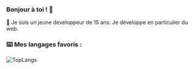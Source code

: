 ### Bonjour à toi ! 👋

👥 Je suis un jeune developpeur de 15 ans. Je développe en particulier du web.

### ⌨️ Mes langages favoris :
![TopLangs](https://github-readme-stats.vercel.app/api/top-langs/?username=Nerzoxxx-dev&layout=compact)
